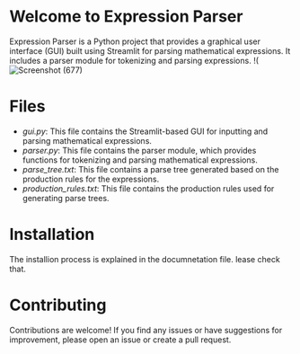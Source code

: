 # Welcome to Expression Parser
Expression Parser is a Python project that provides a graphical user interface (GUI) built using Streamlit for parsing mathematical expressions. It includes a parser module for tokenizing and parsing expressions.
!(![Screenshot (677)](https://github.com/sar137/lab_project/assets/133651258/6f0458cd-0bac-4373-b560-6f24ef85c13e)
# Files
+ *gui.py*: This file contains the Streamlit-based GUI for inputting and parsing mathematical expressions.
+ *parser.py*: This file contains the parser module, which provides functions for tokenizing and parsing mathematical expressions.
+ *parse_tree.txt*: This file contains a parse tree generated based on the production rules for the expressions.
+ *production_rules.txt*: This file contains the production rules used for generating parse trees.

# Installation
The installion process is explained in the documnetation file. lease check that.

# Contributing
Contributions are welcome! If you find any issues or have suggestions for improvement, please open an issue or create a pull request.
